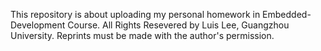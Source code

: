 This repository is about uploading my personal homework in Embedded-Development Course.
All Rights Resevered by Luis Lee, Guangzhou University.
Reprints must be made with the author's permission.

